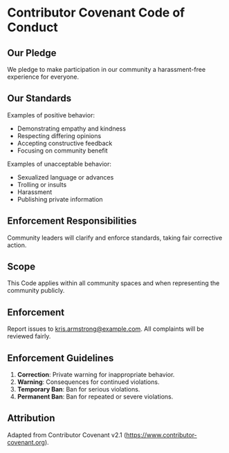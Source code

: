 # Contributor Covenant Code of Conduct

## Our Pledge
We pledge to make participation in our community a harassment-free experience for everyone.

## Our Standards
Examples of positive behavior:
- Demonstrating empathy and kindness
- Respecting differing opinions
- Accepting constructive feedback
- Focusing on community benefit

Examples of unacceptable behavior:
- Sexualized language or advances
- Trolling or insults
- Harassment
- Publishing private information

## Enforcement Responsibilities
Community leaders will clarify and enforce standards, taking fair corrective action.

## Scope
This Code applies within all community spaces and when representing the community publicly.

## Enforcement
Report issues to kris.armstrong@example.com. All complaints will be reviewed fairly.

## Enforcement Guidelines
1. **Correction**: Private warning for inappropriate behavior.
2. **Warning**: Consequences for continued violations.
3. **Temporary Ban**: Ban for serious violations.
4. **Permanent Ban**: Ban for repeated or severe violations.

## Attribution
Adapted from Contributor Covenant v2.1 (https://www.contributor-covenant.org).